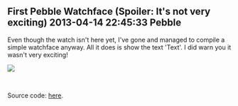First Pebble Watchface (Spoiler: It's not very exciting)
2013-04-14 22:45:33
Pebble
---

Even though the watch isn't here yet, I've gone and managed to compile a simple watchface anyway. All it does is show the text 'Text'. I did warn you it wasn't very exciting!

![](/assets/import/media/2013/04/texttestbuild.png?w=545)

&nbsp;

Source code: <a title="Source" href="https://www.dropbox.com/s/9ye60qdb25svoys/TextTest.zip">here</a>.
